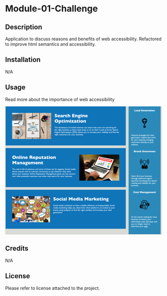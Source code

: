 # Module-01-Challenge

## Description

Application to discuss reasons and benefits of web accessibility. Refactored to improve html semantics and accessibility.

## Installation

N/A

## Usage

Read more about the importance of web accessibility 
 
![Screenshot of main content](assets/images/screen-shot-main-content.png)

## Credits

N/A

## License

Please refer to license attached to the project.